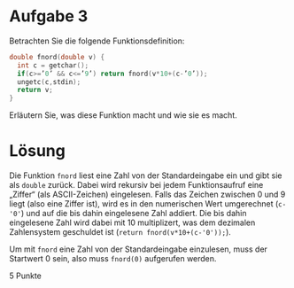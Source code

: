 # Aufgabe 3

Betrachten Sie die folgende Funktionsdefinition:

```c
double fnord(double v) {
  int c = getchar();
  if(c>=’0’ && c<=’9’) return fnord(v*10+(c-’0’));
  ungetc(c,stdin);
  return v;
}
```
Erläutern Sie, was diese Funktion macht und wie sie es macht.

# Lösung

Die Funktion `fnord` liest eine Zahl von der Standardeingabe ein und gibt sie
als `double` zurück. Dabei wird rekursiv bei jedem Funktionsaufruf eine
„Ziffer“ (als ASCII-Zeichen) eingelesen. Falls das Zeichen zwischen 0
und 9 liegt (also eine Ziffer ist), wird es in den numerischen Wert
umgerechnet (`c-'0'`) und auf die bis dahin eingelesene Zahl addiert. Die
bis dahin eingelesene Zahl wird dabei mit 10 multiplizert, was dem dezimalen
Zahlensystem geschuldet ist (`return fnord(v*10+(c-'0'));`).

Um mit `fnord` eine Zahl von der Standardeingabe einzulesen, muss der
Startwert 0 sein, also muss `fnord(0)` aufgerufen werden.

5 Punkte
